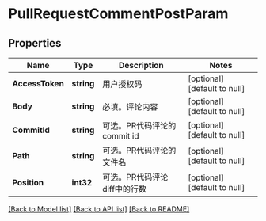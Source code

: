 # PullRequestCommentPostParam

## Properties
Name | Type | Description | Notes
------------ | ------------- | ------------- | -------------
**AccessToken** | **string** | 用户授权码 | [optional] [default to null]
**Body** | **string** | 必填。评论内容 | [optional] [default to null]
**CommitId** | **string** | 可选。PR代码评论的commit id | [optional] [default to null]
**Path** | **string** | 可选。PR代码评论的文件名 | [optional] [default to null]
**Position** | **int32** | 可选。PR代码评论diff中的行数 | [optional] [default to null]

[[Back to Model list]](../README.md#documentation-for-models) [[Back to API list]](../README.md#documentation-for-api-endpoints) [[Back to README]](../README.md)


